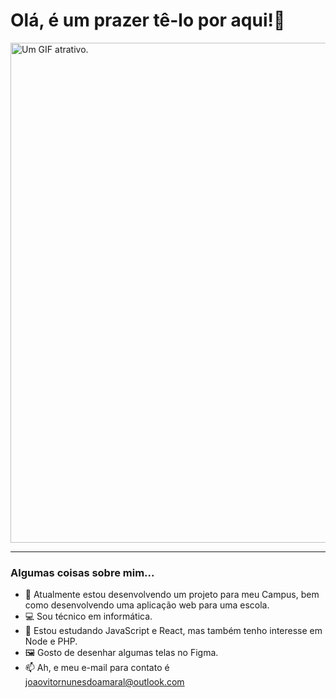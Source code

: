
<!--
**nunesAmaral/nunesAmaral** is a ✨ _special_ ✨ repository because its `README.md` (this file) appears on your GitHub profile.7
-->


# Olá, é um prazer tê-lo por aqui!👋
<p align="left"><img src= "https://images.squarespace-cdn.com/content/v1/573d998fd51cd4fef86797a5/1492168335200-WBGPFW6ZWIR595Y4E8TG/Coffee-Animated-s.gif" alt="Um GIF atrativo." width="800"/></p>
<hr>

### Algumas coisas sobre mim...

- 🔭 Atualmente estou desenvolvendo um projeto para meu Campus, bem como desenvolvendo uma aplicação web para uma escola.
- 💻 Sou técnico em informática.
- 🌱 Estou estudando JavaScript e React, mas também tenho interesse em Node e PHP.
- 🖼️ Gosto de desenhar algumas telas no Figma.
- 📫 Ah, e meu e-mail para contato é joaovitornunesdoamaral@outlook.com






